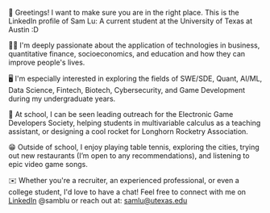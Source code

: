 👋 Greetings! I want to make sure you are in the right place. This is the LinkedIn profile of Sam Lu: A current student at the University of Texas at Austin :D

👨‍💻 I'm deeply passionate about the application of technologies in business, quantitative finance, socioeconomics, and education and how they can improve people's lives.

🖥️ I'm especially interested in exploring the fields of SWE/SDE, Quant, AI/ML, Data Science, Fintech, Biotech, Cybersecurity, and Game Development during my undergraduate years.

🏫 At school, I can be seen leading outreach for the Electronic Game Developers Society, helping students in multivariable calculus as a teaching assistant, or designing a cool rocket for Longhorn Rocketry Association.

😁 Outside of school, I enjoy playing table tennis, exploring the cities, trying out new restaurants (I’m open to any recommendations), and listening to epic video game songs.

✉️ Whether you're a recruiter, an experienced professional, or even a college student, I'd love to have a chat! Feel free to connect with me on [LinkedIn](https://www.linkedin.com/in/samblu/) @samblu or reach out at: [samlu@utexas.edu](samlu@utexas.edu)
